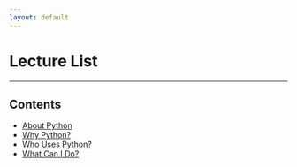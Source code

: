```yaml
---
layout: default
---
```


# Lecture List  <!-- omit in toc -->
---
## Contents  <!-- omit in toc -->
- [About Python](./lecture/lec01.md)
- [Why Python?](./lecture/lec01.md)
- [Who Uses Python?](./lecture/lec01.md)
- [What Can I Do?](./lecture/lec01.md)